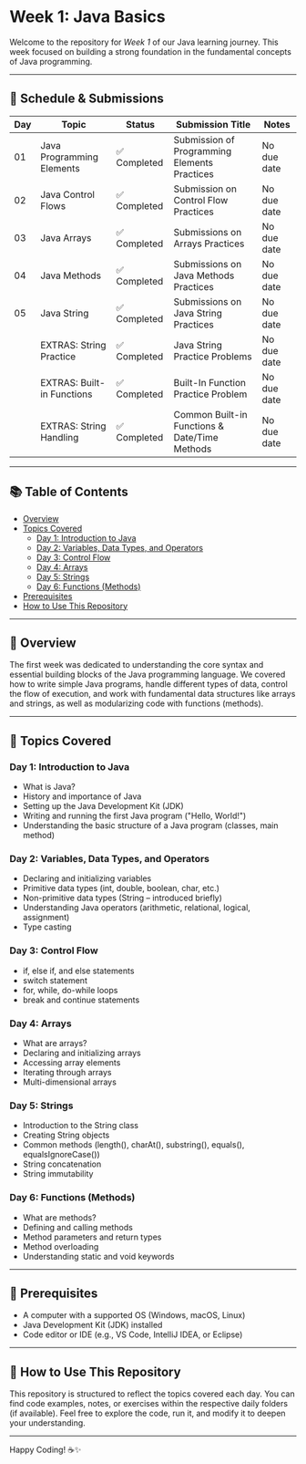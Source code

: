 # Week 1: Java Basics

Welcome to the repository for *Week 1* of our Java learning journey. This week focused on building a strong foundation in the fundamental concepts of Java programming.

---

## 📅 Schedule & Submissions

| Day | Topic                      | Status                | Submission Title                             | Notes                      |
|-----|----------------------------|-----------------------|-----------------------------------------------|----------------------------|
| 01  | Java Programming Elements  | ✅ Completed           | Submission of Programming Elements Practices  | No due date                |
| 02  | Java Control Flows         | ✅ Completed           | Submission on Control Flow Practices          | No due date                |
| 03  | Java Arrays                | ✅ Completed           | Submissions on Arrays Practices               | No due date                |
| 04  | Java Methods               | ✅ Completed           | Submissions on Java Methods Practices         | No due date                |
| 05  | Java String                | ✅ Completed           | Submissions on Java String Practices          | No due date                |
|     | EXTRAS: String Practice    | ✅ Completed           | Java String Practice Problems                 | No due date                |
|     | EXTRAS: Built-in Functions | ✅ Completed           | Built-In Function Practice Problem            | No due date                |
|     | EXTRAS: String Handling    | ✅ Completed           | Common Built-in Functions & Date/Time Methods| No due date                |

---

## 📚 Table of Contents

- [Overview](#overview)
- [Topics Covered](#topics-covered)
  - [Day 1: Introduction to Java](#day-1-introduction-to-java)
  - [Day 2: Variables, Data Types, and Operators](#day-2-variables-data-types-and-operators)
  - [Day 3: Control Flow](#day-3-control-flow)
  - [Day 4: Arrays](#day-4-arrays)
  - [Day 5: Strings](#day-5-strings)
  - [Day 6: Functions (Methods)](#day-6-functions-methods)
- [Prerequisites](#prerequisites)
- [How to Use This Repository](#how-to-use-this-repository)

---

## 📝 Overview

The first week was dedicated to understanding the core syntax and essential building blocks of the Java programming language. We covered how to write simple Java programs, handle different types of data, control the flow of execution, and work with fundamental data structures like arrays and strings, as well as modularizing code with functions (methods).

---

## 🧠 Topics Covered

### Day 1: Introduction to Java
- What is Java?
- History and importance of Java
- Setting up the Java Development Kit (JDK)
- Writing and running the first Java program ("Hello, World!")
- Understanding the basic structure of a Java program (classes, main method)

### Day 2: Variables, Data Types, and Operators
- Declaring and initializing variables
- Primitive data types (int, double, boolean, char, etc.)
- Non-primitive data types (String – introduced briefly)
- Understanding Java operators (arithmetic, relational, logical, assignment)
- Type casting

### Day 3: Control Flow
- if, else if, and else statements
- switch statement
- for, while, do-while loops
- break and continue statements

### Day 4: Arrays
- What are arrays?
- Declaring and initializing arrays
- Accessing array elements
- Iterating through arrays
- Multi-dimensional arrays

### Day 5: Strings
- Introduction to the String class
- Creating String objects
- Common methods (length(), charAt(), substring(), equals(), equalsIgnoreCase())
- String concatenation
- String immutability

### Day 6: Functions (Methods)
- What are methods?
- Defining and calling methods
- Method parameters and return types
- Method overloading
- Understanding static and void keywords

---

## 🧰 Prerequisites

- A computer with a supported OS (Windows, macOS, Linux)
- Java Development Kit (JDK) installed
- Code editor or IDE (e.g., VS Code, IntelliJ IDEA, or Eclipse)

---

## 🚀 How to Use This Repository

This repository is structured to reflect the topics covered each day. You can find code examples, notes, or exercises within the respective daily folders (if available). Feel free to explore the code, run it, and modify it to deepen your understanding.

---

Happy Coding! ☕✨
